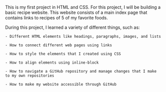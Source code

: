 This is my first project in HTML and CSS. For this project, I will be building a basic recipe website. This website consists of a main index page that contains links to recipes of 5 of my favorite foods. 

During this project, I learned a variety of different things, such as:

    - Different HTML elements like headings, paragraphs, images, and lists
    
    - How to connect different web pages using links
    
    - How to style the elements that I created using CSS

    - How to align elements using inline-block
    
    - How to navigate a GitHub repository and manage changes that I make to my own repositories
    
    - How to make my website accessible through GitHub
